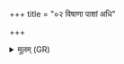 +++
title = "०२ विषाणा पाशां अधि"

+++
<details><summary>मूलम् (GR)</summary>

विषाणा पाशाँ अधि वि ष्यतु त्वद् +++(Bhatt. tvata)+++  
य उत्तमा अधमा वारुणा ये ।  
यद् दारुणा बध्यसे यच् च रज्ज्वा  
यद् भूम्यां बध्यसे यच् च वाचा ॥
</details>